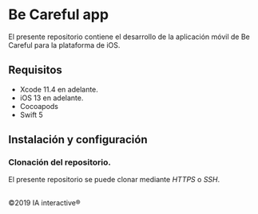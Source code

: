 # Be Careful app
El presente repositorio contiene el desarrollo de la aplicación móvil de Be Careful para la plataforma de iOS.
## Requisitos
* Xcode 11.4 en adelante.
* iOS 13 en adelante.
* Cocoapods
* Swift 5
## Instalación y configuración
### Clonación del repositorio.
El presente repositorio se puede clonar mediante *HTTPS* o *SSH*.
##
©2019 IA interactive®
